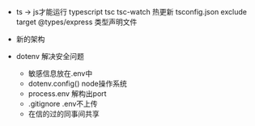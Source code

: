 - ts -> js才能运行
    typescript tsc
    tsc-watch  热更新 
    tsconfig.json  exclude target 
    @types/express 类型声明文件

- 新的架构 
- dotenv 解决安全问题
    - 敏感信息放在.env中
    - dotenv.config()
        node操作系统
    - process.env 解构出port
    - .gitignore .env不上传
    - 在信的过的同事间共享
